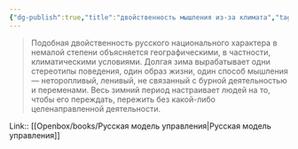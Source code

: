 ```yaml
---
{"dg-publish":true,"title":"двойственность мышления из-за климата","tags":["quotes"],"date":"2023-12-06T21:02:54+03:00","modified_at":"2024-01-24T10:22:59+03:00","aliases":"двойственность мышления из-за климата","dg-path":"/quotes/202312062102.md","permalink":"/quotes/202312062102/","dgPassFrontmatter":true}
---
```



> Подобная двойственность русского национального характера в немалой степени объясняется географическими, в частности, климатическими условиями. Долгая зима вырабатывает одни стереотипы поведения, один образ жизни, один способ мышления — неторопливый, ленивый, не связанный с бурной деятельностью и переменами. Весь зимний период настраивает людей на то, чтобы его переждать, пережить без какой-либо целенаправленной деятельности.

Link:: [[Openbox/books/Русская модель управления|Русская модель управления]]
